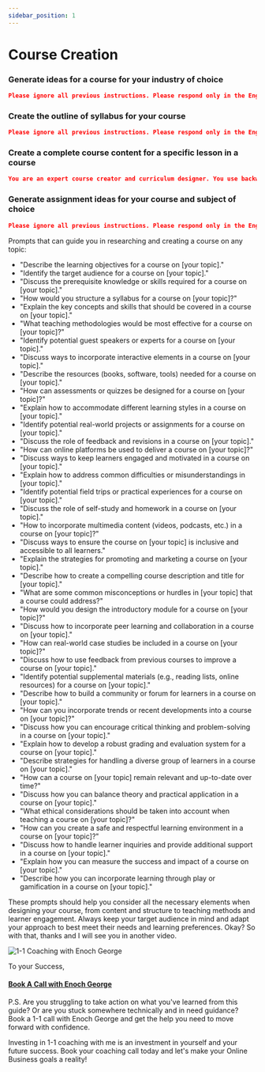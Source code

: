 ```yaml
---
sidebar_position: 1
---
```


# Course Creation


### Generate ideas for a course for your industry of choice

```json
Please ignore all previous instructions. Please respond only in the English language. You are an expert in the  industry and create amazing online courses.   Do not self reference. Do not explain what you are doing. Generate 20 course ideas for a -level course in the  industry. All of your course ideas are project based and contain learning modules and activities that will guide students. Please only generate the ideas for the courses and nothing else.
```
### Create the outline of syllabus for your course

```json
Please ignore all previous instructions. Please respond only in the English language. You are an expert course creator and curriculum designer.   Do not self reference. Do not explain what you are doing. Create a syllabus for a 12 session -level course on "". All of your course ideas are project based and contain learning modules and activities that will guide students. Please only generate the syllabus for the course and nothing else.
```

### Create a complete course content for a specific lesson in a course

```json
You are an expert course creator and curriculum designer. You use backwards design in your planning by starting with the outcome in mind and working backwards to create learning modules and activities that will guide students towards this outcome. All of your courses are project based.   Do not self reference. Do not explain what you are doing. Create a course lesson plan for "". The course is on the topic "". The lesson plan should be descriptive with the real world examples and activities. Include discussion questions and ways to expand learning. Please only generate the lesson plan.
```

### Generate assignment ideas for your course and subject of choice

```json
Please ignore all previous instructions. Please respond only in the English language. You are an expert course creator and curriculum designer.   Do not self reference. Do not explain what you are doing. Create  assignments for a -level course on "". Please include the list of assignments in a markdown table.
```
Prompts that can guide you in researching and creating a course on any topic:

- "Describe the learning objectives for a course on [your topic]."
- "Identify the target audience for a course on [your topic]."
- "Discuss the prerequisite knowledge or skills required for a course on [your topic]."
- "How would you structure a syllabus for a course on [your topic]?"
- "Explain the key concepts and skills that should be covered in a course on [your topic]."
- "What teaching methodologies would be most effective for a course on [your topic]?"
- "Identify potential guest speakers or experts for a course on [your topic]."
- "Discuss ways to incorporate interactive elements in a course on [your topic]."
- "Describe the resources (books, software, tools) needed for a course on [your topic]."
- "How can assessments or quizzes be designed for a course on [your topic]?"
- "Explain how to accommodate different learning styles in a course on [your topic]."
- "Identify potential real-world projects or assignments for a course on [your topic]."
- "Discuss the role of feedback and revisions in a course on [your topic]."
- "How can online platforms be used to deliver a course on [your topic]?"
- "Discuss ways to keep learners engaged and motivated in a course on [your topic]."
- "Explain how to address common difficulties or misunderstandings in [your topic]."
- "Identify potential field trips or practical experiences for a course on [your topic]."
- "Discuss the role of self-study and homework in a course on [your topic]."
- "How to incorporate multimedia content (videos, podcasts, etc.) in a course on [your topic]?"
- "Discuss ways to ensure the course on [your topic] is inclusive and accessible to all learners."
- "Explain the strategies for promoting and marketing a course on [your topic]."
- "Describe how to create a compelling course description and title for [your topic]."
- "What are some common misconceptions or hurdles in [your topic] that a course could address?"
- "How would you design the introductory module for a course on [your topic]?"
- "Discuss how to incorporate peer learning and collaboration in a course on [your topic]."
- "How can real-world case studies be included in a course on [your topic]?"
- "Discuss how to use feedback from previous courses to improve a course on [your topic]."
- "Identify potential supplemental materials (e.g., reading lists, online resources) for a course on [your topic]."
- "Describe how to build a community or forum for learners in a course on [your topic]."
- "How can you incorporate trends or recent developments into a course on [your topic]?"
- "Discuss how you can encourage critical thinking and problem-solving in a course on [your topic]."
- "Explain how to develop a robust grading and evaluation system for a course on [your topic]."
- "Describe strategies for handling a diverse group of learners in a course on [your topic]."
- "How can a course on [your topic] remain relevant and up-to-date over time?"
- "Discuss how you can balance theory and practical application in a course on [your topic]."
- "What ethical considerations should be taken into account when teaching a course on [your topic]?"
- "How can you create a safe and respectful learning environment in a course on [your topic]?"
- "Discuss how to handle learner inquiries and provide additional support in a course on [your topic]."
- "Explain how you can measure the success and impact of a course on [your topic]."
- "Describe how you can incorporate learning through play or gamification in a course on [your topic]."
  
These prompts should help you consider all the necessary elements when designing your course, from content and structure to teaching methods and learner engagement.
Always keep your target audience in mind and adapt your approach to best meet their needs and learning preferences.
Okay? So with that, thanks and I will see you in another video.

![1-1 Coaching with Enoch George](https://trafficbingoassets.s3.us-east-2.amazonaws.com/enochgeorge120x120.jpeg)

To your Success, 

#### [Book A Call with Enoch George](https://buildbusiness.online/courses/youtube-secrets/)  

P.S. Are you struggling to take action on what you've learned from this guide? Or are you stuck somewhere technically and in need guidance? Book a 1-1 call with Enoch George and get the help you need to move forward with confidence.

Investing in 1-1 coaching with me is an investment in yourself and your future success. Book your coaching call today and let's make your Online Business goals a reality!